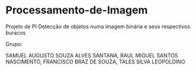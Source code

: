 # Processamento-de-Imagem

Projeto de PI 
Detecção de objetos numa imagem binária e seus respectivos buracos

Grupo: 

SAMUEL AUGUSTO SOUZA ALVES SANTANA,
RAUL MIGUEL SANTOS NASCIMENTO,
FRANCISCO BRAZ DE SOUZA, 
TALES SILVA LEOPOLDINO



